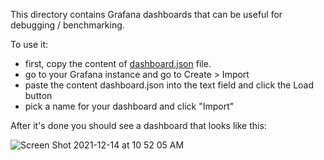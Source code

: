 This directory contains Grafana dashboards that can be useful for debugging / benchmarking.

To use it:
* first, copy the content of [dashboard.json](https://raw.githubusercontent.com/pyroscope-io/pyroscope/main/monitoring/gen/dashboard.json) file.
* go to your Grafana instance and go to Create > Import
* paste the content dashboard.json into the text field and click the Load button
* pick a name for your dashboard and click "Import"

After it's done you should see a dashboard that looks like this:

![Screen Shot 2021-12-14 at 10 52 05 AM](https://user-images.githubusercontent.com/662636/146061369-512044d1-4bea-4b6c-843d-b77797a4c044.png)
